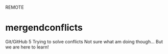 REMOTE
# mergendconflicts
Git/GitHub 5
Trying to solve conflicts
Not sure what am doing though...
But we are here to learn!
